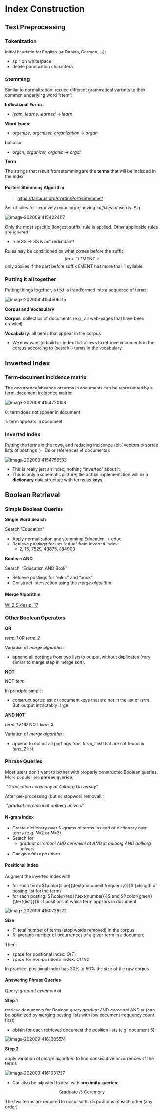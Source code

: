 # Index Construction



## Text Preprocessing



### Tokenization

Initial heuristic for English (or Danish, German, ...):

* split on whitespace
* delete punctuation characters







### Stemming

Similar to normalization: reduce different grammatical variants to their common underlying word “stem”:

**Inflectional Forms:**

* *learn, learns, learned* $\to$ *learn*

**Word types:**

* *organize, organizer, organization* $\to$ *organ*

but also

* *organ, organizer, organic* $\to$ *organ*



**Term**

The strings that result from stemming are the **terms** that will be included in the index



#### Porters Stemming Algorithm

> https://tartarus.org/martin/PorterStemmer/

Set of rules for iteratively reducing/removing *suffixes* of words. E.g.

![image-20200914154224117](images/02-index-construction/image-20200914154224117.png)

Only the most specific (longest suffix) rule is applied. Other applicable rules are ignored

* rule SS $\to$ SS is not redundant!

Rules may be conditioned on what comes before the suffix:
$$
(m>1)\ \text{EMENT} \to 
$$
only applies if the part before suffix EMENT has more than 1 syllable



### Putting it all together

Putting things together, a text is trandformed into a sequence of terms:

![image-20200914154506515](images/02-index-construction/image-20200914154506515.png)

**Corpus and Vocabulary**

**Corpus:** collection of documents (e.g., all web-pages that have been crawled)

**Vocabulary**: all terms that appear in the corpus

* We now want to build an index that allows to retrieve documents in the corpus according to (search-) terms in the vocabulary.







## Inverted Index

### Term-document incidence matrix

The occurrence/absence of terms in documents can be represented by a term-document incidence matrix:

![image-20200914154720108](images/02-index-construction/image-20200914154720108.png)

0: term does not appear in document 

1: term appears in document



### Inverted Index

Putting the terms in the rows, and reducing incidence (bit-)vectors to sorted lists of postings (= IDs or references of documents):

![image-20200914154756533](images/02-index-construction/image-20200914154756533.png)

* This is really just an index; nothing “inverted” about it
* This is only a schematic picture; the actual implementation will be a **dictionary** data structure with terms as **keys**





## Boolean Retrieval



### Simple Boolean Queries

**Single Word Search**

Search "Education"

* Apply normalization and stemming: Education $\to$ educ
* Retrieve postings for key “educ” from inverted index:
    * 2, 15, 7529, 43875, 884903



**Boolean AND**

Search: “Education AND Book”

* Retrieve postings for “educ” and “book”
* Construct intersection using the *merge algorithm*



#### Merge Algorithm

[WI 2 Slides p. 17](https://www.moodle.aau.dk/pluginfile.php/2121811/mod_resource/content/1/wi_20_02.pdf#page=17)



### Other Boolean Operators

**OR**

*term_1* OR *term_2*

Variation of *merge algorithm*: 

* append all postings from two lists to output, without duplicates (very similar to merge step in merge sort).

**NOT**

NOT *term*

In principle simple: 

* construct sorted list of document keys that are not in the list of *term*. But: output intractably large

**AND NOT**

*term_1* AND NOT *term_2*

Variation of *merge algorithm*:

* append to output all postings from *term_1* list that are not found in *term_2* list



### Phrase Queries

Most users don’t want to bother with properly constructed Boolean queries. More popular are **phrase queries**:

​	"*Graduation ceremony at Aalborg University*"

After pre-processing (but no stopword removal!):

​	"*graduat ceremoni at aalborg univers*"



#### N-gram Index

* Create dictionary over *N*-grams of terms instead of dictionary over terms (e.g. *N*=2 or *N*=3)
* Search for
    * *graduat ceremoni AND ceremoni at AND at aalborg AND aalborg univers*
* Can give false positives



#### Positional Index

Augment the inverted index with

* for each term: ${\color{blue}{\text{document frequency}}}$ (=length of posting list for the term)
* for each posting: ${\color{red}{\text{number}}}$ and ${\color{green}{\text{list}}}$ of positions at which term appears in document

![image-20200914160728522](images/02-index-construction/image-20200914160728522.png)

**Size**

* $T$: total number of terms (stop words removed) in the corpus
* $K$: average number of occurrences of a given term in a document

Then:

* space for positional index: $\Theta(T)$
* space for non-positional index: $\Theta(T/K)$

In practice: positional index has 30% to 50% the size of the raw corpus



#### Answering Phrase Queries

Query: *graduat ceremoni at*

**Step 1**

retrieve documents for Boolean *query graduat* AND *ceremoni* AND *at* (can be optimized by merging posting lists with low document frequency count first)

* obtain for each retrieved document the position lists (e.g. document 5):

![image-20200914161005574](images/02-index-construction/image-20200914161005574.png)

**Step 2**

apply variation of *merge algorithm* to find consecutive occurrences of the terms

![image-20200914161031727](images/02-index-construction/image-20200914161031727.png)

* Can also be adjusted to deal with **proximity queries**:

<center>Graduate /5 Ceremony</center>

The two terms are required to occur within 5 positions of each other (any order)